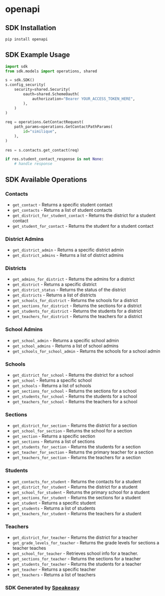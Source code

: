 # openapi

<!-- Start SDK Installation -->
## SDK Installation

```bash
pip install openapi
```
<!-- End SDK Installation -->

## SDK Example Usage
<!-- Start SDK Example Usage -->
```python
import sdk
from sdk.models import operations, shared

s = sdk.SDK()
s.config_security(
    security=shared.Security(
        oauth=shared.SchemeOauth(
            authorization="Bearer YOUR_ACCESS_TOKEN_HERE",
        ),
    )
)
    
req = operations.GetContactRequest(
    path_params=operations.GetContactPathParams(
        id="similique",
    ),
)
    
res = s.contacts.get_contact(req)

if res.student_contact_response is not None:
    # handle response
```
<!-- End SDK Example Usage -->

<!-- Start SDK Available Operations -->
## SDK Available Operations

### Contacts

* `get_contact` - Returns a specific student contact
* `get_contacts` - Returns a list of student contacts
* `get_district_for_student_contact` - Returns the district for a student contact
* `get_student_for_contact` - Returns the student for a student contact

### District Admins

* `get_district_admin` - Returns a specific district admin
* `get_district_admins` - Returns a list of district admins

### Districts

* `get_admins_for_district` - Returns the admins for a district
* `get_district` - Returns a specific district
* `get_district_status` - Returns the status of the district
* `get_districts` - Returns a list of districts
* `get_schools_for_district` - Returns the schools for a district
* `get_sections_for_district` - Returns the sections for a district
* `get_students_for_district` - Returns the students for a district
* `get_teachers_for_district` - Returns the teachers for a district

### School Admins

* `get_school_admin` - Returns a specific school admin
* `get_school_admins` - Returns a list of school admins
* `get_schools_for_school_admin` - Returns the schools for a school admin

### Schools

* `get_district_for_school` - Returns the district for a school
* `get_school` - Returns a specific school
* `get_schools` - Returns a list of schools
* `get_sections_for_school` - Returns the sections for a school
* `get_students_for_school` - Returns the students for a school
* `get_teachers_for_school` - Returns the teachers for a school

### Sections

* `get_district_for_section` - Returns the district for a section
* `get_school_for_section` - Returns the school for a section
* `get_section` - Returns a specific section
* `get_sections` - Returns a list of sections
* `get_students_for_section` - Returns the students for a section
* `get_teacher_for_section` - Returns the primary teacher for a section
* `get_teachers_for_section` - Returns the teachers for a section

### Students

* `get_contacts_for_student` - Returns the contacts for a student
* `get_district_for_student` - Returns the district for a student
* `get_school_for_student` - Returns the primary school for a student
* `get_sections_for_student` - Returns the sections for a student
* `get_student` - Returns a specific student
* `get_students` - Returns a list of students
* `get_teachers_for_student` - Returns the teachers for a student

### Teachers

* `get_district_for_teacher` - Returns the district for a teacher
* `get_grade_levels_for_teacher` - Returns the grade levels for sections a teacher teaches
* `get_school_for_teacher` - Retrieves school info for a teacher.
* `get_sections_for_teacher` - Returns the sections for a teacher
* `get_students_for_teacher` - Returns the students for a teacher
* `get_teacher` - Returns a specific teacher
* `get_teachers` - Returns a list of teachers

<!-- End SDK Available Operations -->

### SDK Generated by [Speakeasy](https://docs.speakeasyapi.dev/docs/using-speakeasy/client-sdks)

